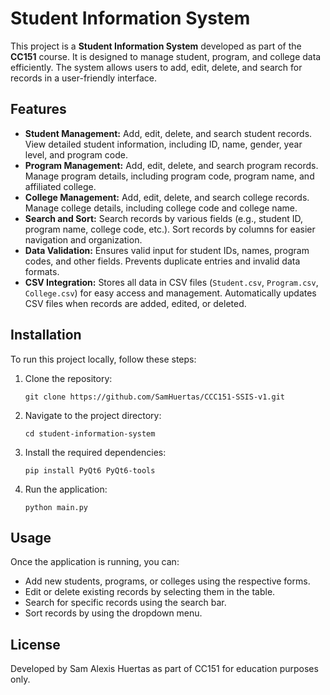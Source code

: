 <!DOCTYPE html>
<html>
<body>
    <div>
        <h1>Student Information System</h1>
        <p>
            This project is a <strong>Student Information System</strong> developed as part of the <strong>CC151</strong> course. 
            It is designed to manage student, program, and college data efficiently. The system allows users to add, edit, delete, 
            and search for records in a user-friendly interface.
        </p>
        <h2>Features</h2>
<ul>
    <li><strong>Student Management:</strong> Add, edit, delete, and search student records. View detailed student information, including ID, name, gender, year level, and program code.</li>
    <li><strong>Program Management:</strong> Add, edit, delete, and search program records. Manage program details, including program code, program name, and affiliated college.</li>
    <li><strong>College Management:</strong> Add, edit, delete, and search college records. Manage college details, including college code and college name.</li>
    <li><strong>Search and Sort:</strong> Search records by various fields (e.g., student ID, program name, college code, etc.). Sort records by columns for easier navigation and organization.</li>
    <li><strong>Data Validation:</strong> Ensures valid input for student IDs, names, program codes, and other fields. Prevents duplicate entries and invalid data formats.</li>
    <li><strong>CSV Integration:</strong> Stores all data in CSV files (<code>Student.csv</code>, <code>Program.csv</code>, <code>College.csv</code>) for easy access and management. Automatically updates CSV files when records are added, edited, or deleted.</li>
</ul>
        <h2>Installation</h2>
        <p>To run this project locally, follow these steps:</p>
        <ol>
            <li>Clone the repository:</li>
            <pre><code>git clone https://github.com/SamHuertas/CCC151-SSIS-v1.git</code></pre>
            <li>Navigate to the project directory:</li>
            <pre><code>cd student-information-system</code></pre>
            <li>Install the required dependencies:</li>
            <pre><code>pip install PyQt6 PyQt6-tools</code></pre>
            <li>Run the application:</li>
            <pre><code>python main.py</code></pre>
        </ol>
        <h2>Usage</h2>
        <p>
            Once the application is running, you can:
        </p>
        <ul>
            <li>Add new students, programs, or colleges using the respective forms.</li>
            <li>Edit or delete existing records by selecting them in the table.</li>
            <li>Search for specific records using the search bar.</li>
            <li>Sort records by using the dropdown menu.</li>
        </ul>
        <h2>License</h2>
        <p>
            Developed by Sam Alexis Huertas as part of CC151 for education purposes only.
        </p>
    </div>
</body>
</html>
